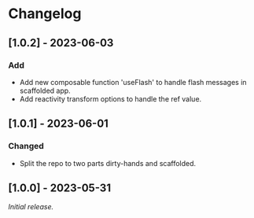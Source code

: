 # Changelog
## [1.0.2] - 2023-06-03
### Add 
- Add new composable function 'useFlash' to handle flash messages in scaffolded app.
- Add reactivity transform options to handle the ref value.
## [1.0.1] - 2023-06-01
### Changed
- Split the repo to two parts dirty-hands and scaffolded.

## [1.0.0] - 2023-05-31

_Initial release._
